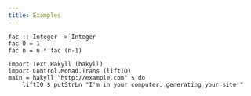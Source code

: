 ```yaml
---
title: Examples 
---
```


~~~~~{.haskell}
fac :: Integer -> Integer
fac 0 = 1
fac n = n * fac (n-1)
~~~~~

~~~~~{.haskell}
import Text.Hakyll (hakyll)
import Control.Monad.Trans (liftIO)
main = hakyll "http://example.com" $ do
    liftIO $ putStrLn "I'm in your computer, generating your site!"
~~~~~

